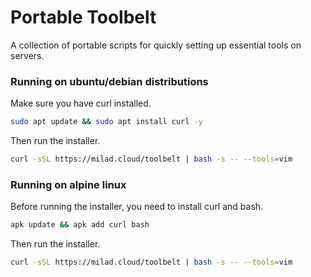 # Portable Toolbelt

A collection of portable scripts for quickly setting up essential tools on servers.

### Running on ubuntu/debian distributions

Make sure you have curl installed.

```bash
sudo apt update && sudo apt install curl -y
```

Then run the installer.

```bash
curl -sSL https://milad.cloud/toolbelt | bash -s -- --tools=vim
```

### Running on alpine linux

Before running the installer, you need to install curl and bash.

```bash
apk update && apk add curl bash
```

Then run the installer.

```bash
curl -sSL https://milad.cloud/toolbelt | bash -s -- --tools=vim
```